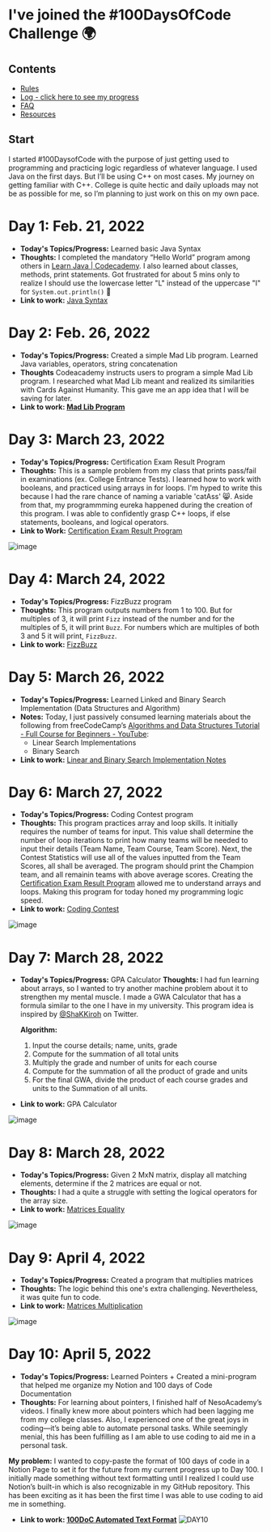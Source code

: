 # I've joined the #100DaysOfCode Challenge 🌍

## Contents

* [Rules](rules.md)
* [Log - click here to see my progress](log.md)
* [FAQ](FAQ.md)
* [Resources](resources.md)

## Start
I started #100DaysofCode with the purpose of just getting used to programming and practicing logic regardless of whatever language. I used Java on the first days. But I’ll be using C++ on most cases. My journey on getting familiar with C++. College is quite hectic and daily uploads may not be as possible for me, so I’m planning to just work on this on my own pace. 

# **Day 1: Feb. 21, 2022**

- **Today's Topics/Progress:** Learned basic Java Syntax
- **Thoughts:** I completed the mandatory “Hello World” program among others in [Learn Java | Codecademy](https://www.codecademy.com/learn/learn-java). I also learned about classes, methods, print statements. Got frustrated for about 5 mins only to realize I should use the lowercase letter "L" instead of the uppercase "I" for `System.out.println()` 🤣
- **Link to work:** [Java Syntax](https://github.com/kamriesan/100-days-of-code/blob/master/projects/Day%2001%20-%20Java%20Syntax/practice.java)

# **Day 2: Feb. 26, 2022**

- **Today's Topics/Progress:** Created a simple Mad Lib program. Learned Java variables, operators, string concatenation
- **Thoughts** Codeacademy instructs users to program a simple Mad Lib program. I researched what Mad Lib meant and realized its similarities with Cards Against Humanity. This gave me an app idea that I will be saving for later.
- **Link to work: [Mad Lib Program](https://github.com/kamriesan/100-days-of-code/blob/master/projects/Day%2002%20-%20MadLib%20Cards%20Against%20Humanity/main.java)**

# **Day 3: March 23, 2022**

- **Today's Topics/Progress:** Certification Exam Result Program
- **Thoughts:** This is a sample problem from my class that prints pass/fail in examinations (ex. College Entrance Tests). I learned how to work with booleans, and practiced using arrays in for loops. I'm hyped to write this because I had the rare chance of naming a variable 'catAss' 😸. Aside from that, my programmming eureka happened during the creation of this program. I was able to confidently grasp C++ loops, if else statements, booleans, and logical operators. 
- **Link to Work:** [Certification Exam Result Program](https://github.com/kamriesan/100-days-of-code/blob/master/projects/Day%2003%20-%20Certification%20Exam%20Result/Certification.cpp)
 
![image](https://user-images.githubusercontent.com/90206481/161630739-24d865e5-8ed9-445f-87a5-5d841516a5da.png)


# **Day 4: March 24, 2022**

- **Today's Topics/Progress:** FizzBuzz program
- **Thoughts:** This program outputs numbers from 1 to 100. But for multiples of 3, it will print `Fizz` instead of the number and for the multiples of 5, it will print `Buzz`. For numbers which are multiples of both 3 and 5 it will print, `FizzBuzz`.
- **Link to work:** [FizzBuzz](https://github.com/kamriesan/100-days-of-code/tree/master/projects/Day%2004%20-%20FizzBuzz)

# **Day 5: March 26, 2022**

- **Today's Topics/Progress:** Learned Linked and Binary Search Implementation (Data Structures and Algorithm)
- **Notes:** Today, I just passively consumed learning materials about the following from freeCodeCamp’s [Algorithms and Data Structures Tutorial - Full Course for Beginners - YouTube](https://www.youtube.com/watch?v=8hly31xKli0&t=2246s&ab_channel=freeCodeCamp.org):
    - Linear Search Implementations
    - Binary Search
- **Link to work:** [Linear and Binary Search Implementation Notes](https://github.com/kamriesan/100-days-of-code/blob/master/projects/Day%2005%20-%20Linear%20and%20Binary%20Search%20Implementation%20Notes%20(DSA)/(DSA)%20Linear%20and%20Binary%20Search%20Implementation%20Notes.md)

# **Day 6: March 27, 2022**

- **Today's Topics/Progress:** Coding Contest program
- **Thoughts:** This program practices array and loop skills. It initially requires the number of teams for input. This value shall determine the number of loop iterations to print how many teams will be needed to input their details (Team Name, Team Course, Team Score). Next, the Contest Statistics will use all of the values inputted from the Team Scores, all shall be averaged. The program should print the Champion team, and all remainin teams with above average scores. Creating the [Certification Exam Result Program](https://github.com/kamriesan/100-Days-of-Code-Challenge/tree/main/Day%2003%20-%20Certification%20Exam%20Result) allowed me to understand arrays and loops. Making this program for today honed my programming logic speed. 
- **Link to work:** [Coding Contest](https://github.com/kamriesan/100-days-of-code/blob/master/projects/Day%2006%20-%20Coding%20Contest/CodingContest.cpp)
 
 ![image](https://user-images.githubusercontent.com/90206481/161630860-690ab88e-a972-475e-a66d-7ab47011a290.png)


# **Day 7: March 28, 2022**

- **Today's Topics/Progress:** GPA Calculator
 **Thoughts:** I had fun learning about arrays, so I wanted to try another machine problem about it to strengthen my mental muscle. I made a GWA Calculator that has a formula similar to the one I have in my university. This program idea is inspired by [@ShaKKiroh](https://twitter.com/ShaKKiroh) on Twitter.
    
    **Algorithm:**
    
    1. Input the course details; name, units, grade
    2. Compute for the summation of all total units
    3. Multiply the grade and number of units for each course
    4. Compute for the summation of all the product of grade and units
    5. For the final GWA, divide the product of each course grades and units to the Summation of all units.
- **Link to work:** GPA Calculator

![image](https://user-images.githubusercontent.com/90206481/161630941-172b5e45-d0a7-45ee-937e-fca6985fcac1.png)

# **Day 8: March 28, 2022**

- **Today's Topics/Progress:** Given 2 MxN matrix, display all matching elements, determine if the 2 matrices are equal or not.
- **Thoughts:** I had a quite a struggle with setting the logical operators for the array size.
- **Link to work:** [Matrices Equality](https://github.com/kamriesan/100-days-of-code/blob/master/projects/Day%2008%20-%20Matrices%20Equality/Matrices%20Equality.cpp)

![image](https://user-images.githubusercontent.com/90206481/161631145-62bdf497-e286-4a4e-9e1a-30c940ea4b09.png)

# Day 9: April 4, 2022

- **Today's Topics/Progress:** Created a program that multiplies matrices
- **Thoughts:** The logic behind this one's extra challenging. Nevertheless, it was quite fun to code.
- **Link to work:** [Matrices Multiplication](https://github.com/kamriesan/100-days-of-code/blob/master/projects/Day%2009%20-%20Matrices%20Multiplication/C%20Program%20for%20Matrix%20Multiplication.c)

![image](https://user-images.githubusercontent.com/90206481/161631238-98f7b8f5-968f-4894-9084-8d428257c8e0.png)

# Day 10: April 5, 2022

- **Today's Topics/Progress:** Learned Pointers + Created a mini-program that helped me organize my Notion and 100 days of Code Documentation
- **Thoughts:** For learning about pointers, I finished half of NesoAcademy’s videos. I finally knew more about pointers which had been lagging me from my college classes. Also, I experienced one of the great joys in coding—it’s being able to automate personal tasks. While seemingly menial, this has been fulfilling as I am able to use coding to aid me in a personal task.

**My problem:** I wanted to copy-paste the format of 100 days of code in a Notion Page to set it for the future from my current progress up to Day 100. I initially made something without  text formatting until I realized I could use Notion’s built-in which is also recognizable in my GitHub repository. This has been exciting as it has been the first time I was able to use coding to aid me in something.
- **Link to work: [100DoC Automated Text Format](https://github.com/kamriesan/100-days-of-code/blob/master/projects/Day%2010%20-%20100DOC%20Automated%20Format/100%20days%20of%20Code%20Automated%20Format.cpp)**
![DAY10](https://user-images.githubusercontent.com/90206481/161631442-5c7979d1-18b8-4cad-89a9-11026034186c.gif)


